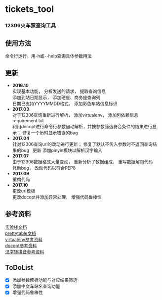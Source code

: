 # tickets_tool
### 12306火车票查询工具

## 使用方法  
命令行运行，用-h或--help查询具体参数用法  
  
## 更新
* **2016.10**  
实现基本功能， 分析发送的请求， 提取查询信息  
添加到站日期显示， 添加硬座、商务座查询列  
日期已支持YYYYMMDD格式， 添加彩色车站信息标识  
* **2017.03**  
对于12306查询重新进行解析， 添加virtualenv， 添加包依赖信息requirement.txt  
利用docopt进行命令行参数自动解析，并按参数筛选符合条件的结果进行显示； 修复一个历时显示错误的bug  
* **2017.04**  
针对12306查询url的改动进行更新； 修复了默认不传入参数时不返回查询结果的bug  
更新 添加pinyin模块以解析汉字输入  
* **2017.07**  
由于12306数据格式大量变动， 重新分析了数据组成， 重写数据解包代码  
修新bug， 改动代码以符合PEP8  
* **2017.09**  
重构代码  
* **2017.10**  
更改url模板  
更改docopt并添加异常处理， 增强代码鲁棒性  


## 参考资料
[实验楼文档](https://www.shiyanlou.com/courses/623/labs/2072/document)  
[prettytable文档](https://code.google.com/archive/p/prettytable/wikis/Tutorial.wiki)  
[virtualenv参考资料](http://www.nowamagic.net/academy/detail/1330228)  
[docopt参考资料](http://www.tuicool.com/articles/36zyQnu)  
[汉字转拼音参考资料](http://www.cnblogs.com/code123-cc/p/4822886.html)

## ToDoList
- [x] 添加参数解析功能与对应结果筛选
- [x] 添加中文车站名查询功能
- [x] 增强代码鲁棒性
